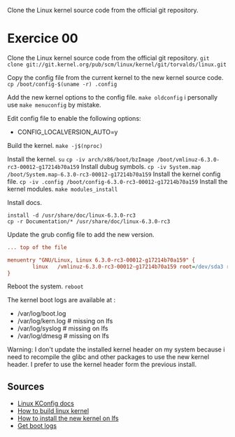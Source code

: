 Clone the Linux kernel source code from the official git repository.
# Exercice 00

Clone the Linux kernel source code from the official git repository.
`git clone git://git.kernel.org/pub/scm/linux/kernel/git/torvalds/linux.git`

Copy the config file from the current kernel to the new kernel source code.
`cp /boot/config-$(uname -r) .config`


Add the new kernel options to the config file.
`make oldconfig` i personally use `make menuconfig` by mistake.

Edit config file to enable the following options:
 - CONFIG_LOCALVERSION_AUTO=y

Build the kernel.
`make -j$(nproc)`

Install the kernel.
`su`
`cp -iv arch/x86/boot/bzImage /boot/vmlinuz-6.3.0-rc3-00012-g17214b70a159`
Install dubug symbols.
`cp -iv System.map /boot/System.map-6.3.0-rc3-00012-g17214b70a159`
Install the kernel config file.
`cp -iv .config /boot/config-6.3.0-rc3-00012-g17214b70a159`
Install the kernel modules.
`make modules_install`

Install docs.
```shell
install -d /usr/share/doc/linux-6.3.0-rc3
cp -r Documentation/* /usr/share/doc/linux-6.3.0-rc3
```

Update the grub config file to add the new version.
```grub.cfg
... top of the file

menuentry "GNU/Linux, Linux 6.3.0-rc3-00012-g17214b70a159" {
        linux   /vmlinuz-6.3.0-rc3-00012-g17214b70a159 root=/dev/sda3 ro
}

```

Reboot the system.
`reboot`

The kernel boot logs are available at :
 - /var/log/boot.log
 - /var/log/kern.log # missing on lfs
 - /var/log/syslog # missing on lfs
 - /var/log/dmesg # missing on lfs

Warning: I don't update the installed kernel header on my system because i need to recompile the glibc and other packages to use the new kernel header. I prefer to use the kernel header form the previous install.



## Sources
 - [Linux KConfig docs](https://www.kernel.org/doc/html/v6.2/kbuild/kconfig.html)
 - [How to build linux kernel](https://phoenixnap.com/kb/build-linux-kernel)
 - [How to install the new kernel on lfs](http://fr.linuxfromscratch.org/view/lfs-11.2-fr/chapter10/kernel.html)
 - [Get boot logs](https://www.cyberciti.biz/faq/ubuntu-view-boot-log/)

